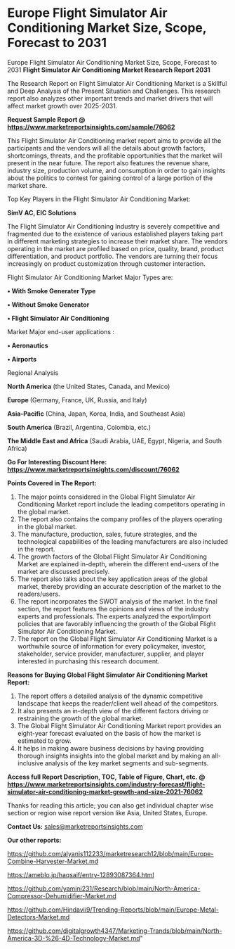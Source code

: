 # Europe Flight Simulator Air Conditioning Market Size, Scope, Forecast to 2031
 Europe Flight Simulator Air Conditioning Market Size, Scope, Forecast to 2031
<strong>Flight Simulator Air Conditioning Market Research Report 2031</strong>

The Research Report on Flight Simulator Air Conditioning Market is a Skillful and Deep Analysis of the Present Situation and Challenges. This research report also analyzes other important trends and market drivers that will affect market growth over 2025-2031.

<strong>Request Sample Report @ <a href=https://www.marketreportsinsights.com/sample/76062>https://www.marketreportsinsights.com/sample/76062</a></strong>

This Flight Simulator Air Conditioning market report aims to provide all the participants and the vendors will all the details about growth factors, shortcomings, threats, and the profitable opportunities that the market will present in the near future. The report also features the revenue share, industry size, production volume, and consumption in order to gain insights about the politics to contest for gaining control of a large portion of the market share.

Top Key Players in the Flight Simulator Air Conditioning Market:

<strong>SimV AC, EIC Solutions</strong>

The Flight Simulator Air Conditioning Industry is severely competitive and fragmented due to the existence of various established players taking part in different marketing strategies to increase their market share. The vendors operating in the market are profiled based on price, quality, brand, product differentiation, and product portfolio. The vendors are turning their focus increasingly on product customization through customer interaction.

Flight Simulator Air Conditioning Market Major Types are:

<strong>• With Smoke Generater Type

• Without Smoke Generator

• Flight Simulator Air Conditioning</strong>

Market Major end-user applications :

<strong>• Aeronautics

• Airports</strong>

Regional Analysis

</u><strong><b>North America</b></strong> (the United States, Canada, and Mexico)

<strong><b>Europe </b></strong>(Germany, France, UK, Russia, and Italy)

<strong><b>Asia-Pacific</b></strong> (China, Japan, Korea, India, and Southeast Asia)

<strong><b>South America</b></strong> (Brazil, Argentina, Colombia, etc.)

<strong><b>The Middle East and Africa</b></strong> (Saudi Arabia, UAE, Egypt, Nigeria, and South Africa)

<strong>Go For Interesting Discount Here: <a href=https://www.marketreportsinsights.com/discount/76062>https://www.marketreportsinsights.com/discount/76062</a></strong>

<strong>Points Covered in The Report:</strong>
<ol>
  <li>The major points considered in the Global Flight Simulator Air Conditioning Market report include the leading competitors operating in the global market.</li>
  <li>The report also contains the company profiles of the players operating in the global market.</li>
  <li>The manufacture, production, sales, future strategies, and the technological capabilities of the leading manufacturers are also included in the report.</li>
  <li>The growth factors of the Global Flight Simulator Air Conditioning Market are explained in-depth, wherein the different end-users of the market are discussed precisely.</li>
  <li>The report also talks about the key application areas of the global market, thereby providing an accurate description of the market to the readers/users.</li>
  <li>The report incorporates the SWOT analysis of the market. In the final section, the report features the opinions and views of the industry experts and professionals. The experts analyzed the export/import policies that are favorably influencing the growth of the Global Flight Simulator Air Conditioning Market.</li>
  <li>The report on the Global Flight Simulator Air Conditioning Market is a worthwhile source of information for every policymaker, investor, stakeholder, service provider, manufacturer, supplier, and player interested in purchasing this research document.</li>
</ol>
<strong>Reasons for Buying Global Flight Simulator Air Conditioning Market Report:</strong>

<ol>
  <li>The report offers a detailed analysis of the dynamic competitive landscape that keeps the reader/client well ahead of the competitors.</li>
  <li>It also presents an in-depth view of the different factors driving or restraining the growth of the global market.</li>
  <li>The Global Flight Simulator Air Conditioning Market report provides an eight-year forecast evaluated on the basis of how the market is estimated to grow.</li>
  <li>It helps in making aware business decisions by having providing thorough insights insights into the global market and by making an all-inclusive analysis of the key market segments and sub-segments.</li>
</ol>
<strong>Access full Report Description, TOC, Table of Figure, Chart, etc. @ <a href=https://www.marketreportsinsights.com/industry-forecast/flight-simulator-air-conditioning-market-growth-and-size-2021-76062>https://www.marketreportsinsights.com/industry-forecast/flight-simulator-air-conditioning-market-growth-and-size-2021-76062</a></strong>


Thanks for reading this article; you can also get individual chapter wise section or region wise report version like Asia, United States, Europe.

<strong>Contact Us:</strong>
sales@marketreportsinsights.com

<strong>Our other reports:</strong>

<a href=https://github.com/alyanis112233/marketresearch12/blob/main/Europe-Combine-Harvester-Market.md>https://github.com/alyanis112233/marketresearch12/blob/main/Europe-Combine-Harvester-Market.md</a>

<a href=https://ameblo.jp/haqsaif/entry-12893087364.html>https://ameblo.jp/haqsaif/entry-12893087364.html</a>

<a href=https://github.com/yamini231/Research/blob/main/North-America-Compressor-Dehumidifier-Market.md>https://github.com/yamini231/Research/blob/main/North-America-Compressor-Dehumidifier-Market.md</a>

<a href=https://github.com/Hindavii9/Trending-Reports/blob/main/Europe-Metal-Detectors-Market.md>https://github.com/Hindavii9/Trending-Reports/blob/main/Europe-Metal-Detectors-Market.md</a>

<a href=https://github.com/digitalgrowth4347/Marketing-Trands/blob/main/North-America-3D-%26-4D-Technology-Market.md>https://github.com/digitalgrowth4347/Marketing-Trands/blob/main/North-America-3D-%26-4D-Technology-Market.md</a>"
